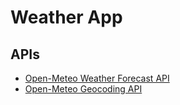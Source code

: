 # Weather App

## APIs
* [Open-Meteo Weather Forecast API](https://open-meteo.com/en/docs)
* [Open-Meteo Geocoding API](https://open-meteo.com/en/docs/geocoding-api)